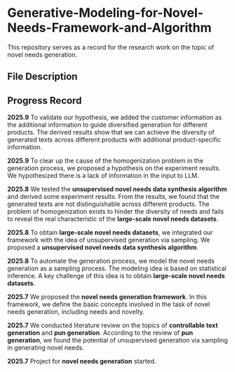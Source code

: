 # Generative-Modeling-for-Novel-Needs-Framework-and-Algorithm
This repository serves as a record for the research work on the topic of novel needs generation.

## File Description

## Progress Record

**2025.9** To validate our hypothesis, we added the customer information as the additional information to guide diversified generation for different products. The derived results show that we can achieve the diversity of generated texts across different products with additional product-specific information.

**2025.9** To clear up the cause of the homogenization problem in the generation process, we proposed a hypothesis on the experiment results. We hypothesized there is a lack of information in the input to LLM.

**2025.8** We tested the **unsupervised novel needs data synthesis algorithm** and derived some experiment results. From the results, we found that the generated texts are not distinguishable across different products. The problem of homogenization exists to hinder the diversity of needs and fails to reveal the real characteristic of the **large-scale novel needs datasets**.

**2025.8** To obtain **large-scale novel needs datasets**, we integrated our framework with the idea of unsupervised generation via sampling. We proposed a **unsupervised novel needs data synthesis algorithm**.

**2025.8** To automate the generation process, we model the novel needs generation as a sampling process. The modeling idea is based on statistical inference. A key challenge of this idea is to obtain **large-scale novel needs datasets**.

**2025.7** We proposed the **novel needs generation framework**. In this framework, we define the basic concepts involved in the task of novel needs generation, including needs and novelty.

**2025.7** We conducted literature review on the topics of **controllable text generation** and **pun generation**. According to the review of **pun generation**, we found the potential of unsupervised generation via sampling in generating novel needs.

**2025.7** Project for **novel needs generation** started.